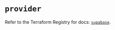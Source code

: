 # `provider`

Refer to the Terraform Registry for docs: [`supabase`](https://registry.terraform.io/providers/supabase/supabase/1.5.1/docs).
